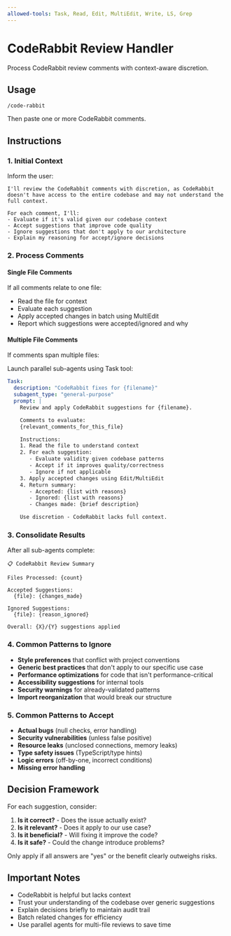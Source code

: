 ```yaml
---
allowed-tools: Task, Read, Edit, MultiEdit, Write, LS, Grep
---
```


# CodeRabbit Review Handler

Process CodeRabbit review comments with context-aware discretion.

## Usage
```
/code-rabbit
```

Then paste one or more CodeRabbit comments.

## Instructions

### 1. Initial Context

Inform the user:
```
I'll review the CodeRabbit comments with discretion, as CodeRabbit doesn't have access to the entire codebase and may not understand the full context.

For each comment, I'll:
- Evaluate if it's valid given our codebase context
- Accept suggestions that improve code quality
- Ignore suggestions that don't apply to our architecture
- Explain my reasoning for accept/ignore decisions
```

### 2. Process Comments

#### Single File Comments
If all comments relate to one file:
- Read the file for context
- Evaluate each suggestion
- Apply accepted changes in batch using MultiEdit
- Report which suggestions were accepted/ignored and why

#### Multiple File Comments
If comments span multiple files:

Launch parallel sub-agents using Task tool:
```yaml
Task:
  description: "CodeRabbit fixes for {filename}"
  subagent_type: "general-purpose"
  prompt: |
    Review and apply CodeRabbit suggestions for {filename}.

    Comments to evaluate:
    {relevant_comments_for_this_file}

    Instructions:
    1. Read the file to understand context
    2. For each suggestion:
       - Evaluate validity given codebase patterns
       - Accept if it improves quality/correctness
       - Ignore if not applicable
    3. Apply accepted changes using Edit/MultiEdit
    4. Return summary:
       - Accepted: {list with reasons}
       - Ignored: {list with reasons}
       - Changes made: {brief description}

    Use discretion - CodeRabbit lacks full context.
```

### 3. Consolidate Results

After all sub-agents complete:
```
📋 CodeRabbit Review Summary

Files Processed: {count}

Accepted Suggestions:
  {file}: {changes_made}

Ignored Suggestions:
  {file}: {reason_ignored}

Overall: {X}/{Y} suggestions applied
```

### 4. Common Patterns to Ignore

- **Style preferences** that conflict with project conventions
- **Generic best practices** that don't apply to our specific use case
- **Performance optimizations** for code that isn't performance-critical
- **Accessibility suggestions** for internal tools
- **Security warnings** for already-validated patterns
- **Import reorganization** that would break our structure

### 5. Common Patterns to Accept

- **Actual bugs** (null checks, error handling)
- **Security vulnerabilities** (unless false positive)
- **Resource leaks** (unclosed connections, memory leaks)
- **Type safety issues** (TypeScript/type hints)
- **Logic errors** (off-by-one, incorrect conditions)
- **Missing error handling**

## Decision Framework

For each suggestion, consider:
1. **Is it correct?** - Does the issue actually exist?
2. **Is it relevant?** - Does it apply to our use case?
3. **Is it beneficial?** - Will fixing it improve the code?
4. **Is it safe?** - Could the change introduce problems?

Only apply if all answers are "yes" or the benefit clearly outweighs risks.

## Important Notes

- CodeRabbit is helpful but lacks context
- Trust your understanding of the codebase over generic suggestions
- Explain decisions briefly to maintain audit trail
- Batch related changes for efficiency
- Use parallel agents for multi-file reviews to save time
